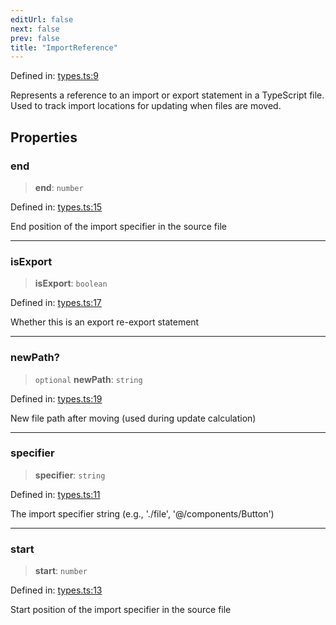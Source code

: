 ```yaml
---
editUrl: false
next: false
prev: false
title: "ImportReference"
---
```


Defined in: [types.ts:9](https://github.com/SubtleTools/move-ts-file/blob/main/src/types.ts#L9)

Represents a reference to an import or export statement in a TypeScript file.
Used to track import locations for updating when files are moved.

## Properties

### end

> **end**: `number`

Defined in: [types.ts:15](https://github.com/SubtleTools/move-ts-file/blob/main/src/types.ts#L15)

End position of the import specifier in the source file

---

### isExport

> **isExport**: `boolean`

Defined in: [types.ts:17](https://github.com/SubtleTools/move-ts-file/blob/main/src/types.ts#L17)

Whether this is an export re-export statement

---

### newPath?

> `optional` **newPath**: `string`

Defined in: [types.ts:19](https://github.com/SubtleTools/move-ts-file/blob/main/src/types.ts#L19)

New file path after moving (used during update calculation)

---

### specifier

> **specifier**: `string`

Defined in: [types.ts:11](https://github.com/SubtleTools/move-ts-file/blob/main/src/types.ts#L11)

The import specifier string (e.g., './file', '@/components/Button')

---

### start

> **start**: `number`

Defined in: [types.ts:13](https://github.com/SubtleTools/move-ts-file/blob/main/src/types.ts#L13)

Start position of the import specifier in the source file
